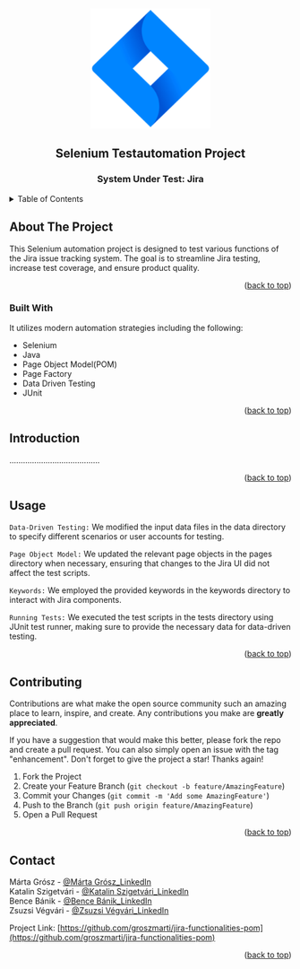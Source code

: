 <a name="readme-top"></a>


<!-- PROJECT LOGO -->
<br />
<div align="center">

![Jira logo](https://github.com/groszmarti/jira-functionalities-pom/blob/development/src/main/resources/Jira-Icon.png)

<h2 align="center">Selenium Testautomation Project</h2>
<h3 align="center">System Under Test: Jira</h3>
</div>



<!-- TABLE OF CONTENTS -->
<details>
  <summary>Table of Contents</summary>
  <ol>
    <li>
      <a href="#about-the-project">About The Project</a>
      <ul>
        <li><a href="#built-with">Built With</a></li>
      </ul>
    </li>
    <li>
      <a href="#introduction">Introduction</a></li>
    <li><a href="#usage">Usage</a></li>   
    <li><a href="#contributing">Contributing</a></li>
    <li><a href="#contact">Contact</a></li>    
  </ol>
</details>



<!-- ABOUT THE PROJECT -->
## About The Project

This Selenium automation project is designed to test various functions of the Jira issue tracking system. The goal is to streamline Jira testing, increase test coverage, and ensure product quality.
<p align="right">(<a href="#readme-top">back to top</a>)</p>



### Built With

It utilizes modern automation strategies including the following:

* Selenium
* Java
* Page Object Model(POM)
* Page Factory
* Data Driven Testing
* JUnit



<p align="right">(<a href="#readme-top">back to top</a>)</p>


<!-- INTRODUCTION -->
## Introduction

........................................

<p align="right">(<a href="#readme-top">back to top</a>)</p>

## Usage


`Data-Driven Testing:` We modified the input data files in the data directory to specify different scenarios or user accounts for testing.

`Page Object Model:` We updated the relevant page objects in the pages directory when necessary, ensuring that changes to the Jira UI did not affect the test scripts.

`Keywords:` We employed the provided keywords in the keywords directory to interact with Jira components.

`Running Tests:` We executed the test scripts in the tests directory using JUnit test runner, making sure to provide the necessary data for data-driven testing.

<p align="right">(<a href="#readme-top">back to top</a>)</p>


<!-- CONTRIBUTING -->
## Contributing

Contributions are what make the open source community such an amazing place to learn, inspire, and create. Any contributions you make are **greatly appreciated**.

If you have a suggestion that would make this better, please fork the repo and create a pull request. You can also simply open an issue with the tag "enhancement".
Don't forget to give the project a star! Thanks again!

1. Fork the Project
2. Create your Feature Branch (`git checkout -b feature/AmazingFeature`)
3. Commit your Changes (`git commit -m 'Add some AmazingFeature'`)
4. Push to the Branch (`git push origin feature/AmazingFeature`)
5. Open a Pull Request

<p align="right">(<a href="#readme-top">back to top</a>)</p>


<!-- CONTACT -->
## Contact

Márta Grósz - [@Márta Grósz_LinkedIn](https://www.linkedin.com/in/marta-grosz?lipi=urn%3Ali%3Apage%3Ad_flagship3_profile_view_base_contact_details%3BCFxF6bCmRxWeNJETDuoRqA%3D%3D)  
Katalin Szigetvári - [@Katalin Szigetvári_LinkedIn](https://www.linkedin.com/in/katalin-szigetv%C3%A1ri-9829519a?lipi=urn%3Ali%3Apage%3Ad_flagship3_profile_view_base_contact_details%3BKXQatamTQCei6QtQATb6eQ%3D%3D)  
Bence Bánik - [@Bence Bánik_LinkedIn](https://www.linkedin.com/in/bence-banik?lipi=urn%3Ali%3Apage%3Ad_flagship3_profile_view_base_contact_details%3BsPTihu%2B4TIKezI%2F5ebXncQ%3D%3D)  
Zsuzsi Végvári - [@Zsuzsi Végvári_LinkedIn](https://www.linkedin.com/in/zsuzsiv%C3%A9gv%C3%A1ri/)  

Project Link: [https://github.com/groszmarti/jira-functionalities-pom](https://github.com/groszmarti/jira-functionalities-pom)

<p align="right">(<a href="#readme-top">back to top</a>)</p>

[def]: https://developer.mozilla.org/static/img/web-docs-sprite.22a6a085fc69.png
